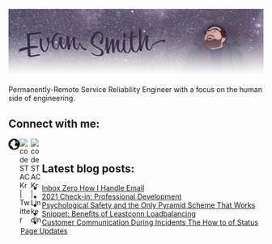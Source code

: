 ![](images/profile_banner.png)

Permanently-Remote Service Reliability Engineer with a focus on the human side of engineering. 

## Connect with me:
[<img align="left" alt="codeSTACKr.com" width="22px" src="https://raw.githubusercontent.com/iconic/open-iconic/master/svg/globe.svg" />][website]
[<img align="left" alt="codeSTACKr | Twitter" width="22px" src="https://cdn.jsdelivr.net/npm/simple-icons@v3/icons/twitter.svg" />][twitter]
[<img align="left" alt="codeSTACKr | LinkedIn" width="22px" src="https://cdn.jsdelivr.net/npm/simple-icons@v3/icons/linkedin.svg" />][linkedin]
<br />

[website]: https://iamevan.me
[twitter]: https://twitter.com/thejokersthief
[linkedin]: https://www.linkedin.com/in/thejokersthief/

## Latest blog posts:
<!-- BLOG-POST-LIST:START -->
- [Inbox Zero How I Handle Email](https://iamevan.me/categories/sre/2021-02-06-inbox-zero-how-i-handle-email/)
- [2021 Check-in: Professional Development](https://iamevan.me/categories/sre/2021-01-11-2021-check-in-professional-development/)
- [Psychological Safety and the Only Pyramid Scheme That Works](https://iamevan.me/categories/sre/psychological-safety-and-the-only-pyramid-scheme-that-works/)
- [Snippet: Benefits of Leastconn Loadbalancing](https://iamevan.me/categories/sre/2020-10-03-snippet-benefits-of-leastconn-loadbalancing/)
- [Customer Communication During Incidents The How to of Status Page Updates](https://iamevan.me/categories/sre/customer-communication-during-incidents-the-how-to-of-status-page-updates/)
<!-- BLOG-POST-LIST:END -->
